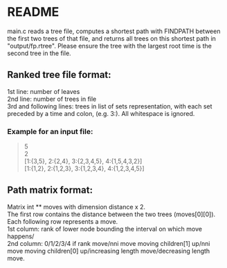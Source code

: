 # README

main.c reads a tree file, computes a shortest path with FINDPATH between the first two trees of that file, and returns all trees on this shortest path in "output/fp.rtree". Please ensure the tree with the largest root time is the second tree in the file.

## Ranked tree file format:
1st line: number of leaves  
2nd line: number of trees in file  
3rd and following lines: trees in list of sets representation, with each set preceded by a time and colon, (e.g. 3:).
All whitespace is ignored.

### Example for an input file:

> 5  
> 2  
> [1:{3,5}, 2:{2,4}, 3:{2,3,4,5}, 4:{1,5,4,3,2}]  
> [1:{1,2}, 2:{1,2,3}, 3:{1,2,3,4}, 4:{1,2,3,4,5}]


## Path matrix format:
Matrix int ** moves with dimension distance x 2.  
The first row contains the distance between the two trees (moves[0][0]).  
Each following row represents a move.  
1st column: rank of lower node bounding the interval on which move happens/  
2nd column: 0/1/2/3/4 if rank move/nni move moving children[1] up/nni move moving children[0] up/increasing length move/decreasing length move.
